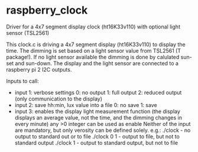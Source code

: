 # raspberry_clock
Driver for a 4x7 segment display clock (ht16K33v110) with optional light sensor (TSL2561)

This clock.c is driving a 4x7 segment display (ht16K33v110) to display the time.
The dimming is set based on a light sensor value from TSL2561 (T package!). If no light sensor available the dimming is done by calulated sun-set and sun-down.
The display and the light sensor are connected to a raspberry pi 2 I2C outputs.

Inputs to call:
 - input 1: verbose settings 
			0: no output
			1: full output
			2: reduced output (only communication to the display)
 - input 2: save hh:min, lux value into a file
			0: no save
			1: save
 - input 3: enables the display light measurement function (the display displays an average value, not the time, and the dimming changes in every minute)
			any >0 integer can be used as enable
Neither of the input are mandatory, but only verosity can be defined solely.
e.g.: 
	./clock - no output to standard out or to file
	./clock 0 1 - output to file, but not to standard output
	./clock 1 - output to standard output, but not to file

